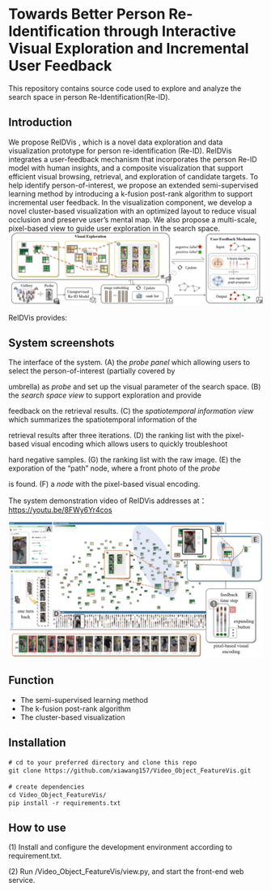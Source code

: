 # Towards Better Person Re-Identification through Interactive Visual Exploration and Incremental User Feedback

This repository contains source code used to explore and analyze the search space in person Re-Identification(Re-ID).

## Introduction

We propose ReIDVis , which is a novel data exploration and data visualization prototype for person re-identification (Re-ID). 
ReIDVis integrates a user-feedback mechanism that incorporates the person Re-ID model with human insights, and a composite visualization that support efficient visual browsing, retrieval, and exploration of candidate targets. To help identify person-of-interest, we propose an extended semi-supervised learning method by introducing a k-fusion post-rank algorithm to support incremental user feedback. In the visualization component, we develop a novel cluster-based visualization with an optimized layout to reduce visual occlusion and preserve user’s mental map. We also propose a multi-scale, pixel-based view to guide user exploration in the search space.![avatar](/pipeline.jpg)

ReIDVis provides:

## System screenshots

The interface of the system. (A) the *probe panel* which allowing users to select the person-of-interest (partially covered by

umbrella) as *probe* and set up the visual parameter of the search space. (B) the *search space view* to support exploration and provide

feedback on the retrieval results. (C) the *spatiotemporal information view* which summarizes the spatiotemporal information of the

retrieval results after three iterations. (D) the ranking list with the pixel-based visual encoding which allows users to quickly troubleshoot

hard negative samples. (G) the ranking list with the raw image. (E) the exporation of the “path” node, where a front photo of the *probe*

is found. (F) a *node* with the pixel-based visual encoding.

The system demonstration video of ReIDVis addresses at：https://youtu.be/8FWy6Yr4cos

![avatar](/overview.jpg)



## Function

- The semi-supervised learning method
- The k-fusion post-rank algorithm
- The cluster-based visualization



## Installation

```
# cd to your preferred directory and clone this repo
git clone https://github.com/xiawang157/Video_Object_FeatureVis.git

# create dependencies
cd Video_Object_FeatureVis/
pip install -r requirements.txt
```



## How to use

(1) Install and configure the development environment according to requirement.txt.

(2) Run /Video_Object_FeatureVis/view.py, and start the front-end web service.







